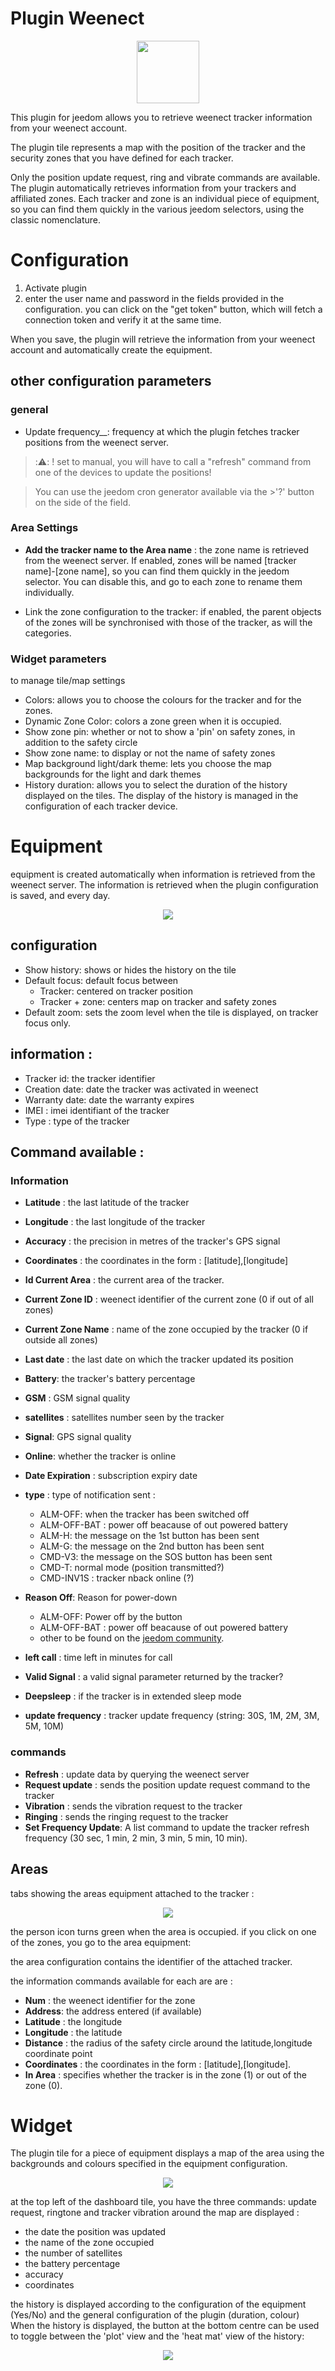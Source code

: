 # Plugin Weenect
<p align="center">
  <img width="100" src="/plugin_info/weenect_icon.png">
</p>

This plugin for jeedom allows you to retrieve weenect tracker information from your weenect account.

The plugin tile represents a map with the position of the tracker and the security zones that you have defined for each tracker.

Only the position update request, ring and vibrate commands are available.
The plugin automatically retrieves information from your trackers and affiliated zones. Each tracker and zone is an individual piece of equipment, so you can find them quickly in the various jeedom selectors, using the classic nomenclature.

# Configuration
  
  1. Activate plugin
  2. enter the user name and password in the fields provided in the configuration.
  you can click on the "get token" button, which will fetch a connection token and verify it at the same time.

  When you save, the plugin will retrieve the information from your weenect account and automatically create the equipment.

## other configuration parameters

### general 
* Update frequency__: frequency at which the plugin fetches tracker positions from the weenect server.
> ::warning:: ! set to manual, you will have to call a "refresh" command from one of the devices to update the positions!

>You can use the jeedom cron generator available via the >'?' button on the side of the field.

### Area Settings
* __Add the tracker name to the Area name__ : the zone name is retrieved from the weenect server. If enabled, zones will be named [tracker name]-[zone name], so you can find them quickly in the jeedom selector. You can disable this, and go to each zone to rename them individually.

* Link the zone configuration to the tracker: if enabled, the parent objects of the zones will be synchronised with those of the tracker, as will the categories.

### Widget parameters
to manage tile/map settings 

* Colors: allows you to choose the colours for the tracker and for the zones.
* Dynamic Zone Color: colors a zone green when it is occupied.
* Show zone pin: whether or not to show a 'pin' on safety zones, in addition to the safety circle
* Show zone name: to display or not the name of safety zones
* Map background light/dark theme: lets you choose the map backgrounds for the light and dark themes
* History duration: allows you to select the duration of the history displayed on the tiles. The display of the history is managed in the configuration of each tracker device.


# Equipment
equipment is created automatically when information is retrieved from the weenect server.
The information is retrieved when the plugin configuration is saved, and every day.

<p align="center">
  <img src="/docs/imgs/equipement.png">
</p>

## configuration 
* Show history: shows or hides the history on the tile
* Default focus: default focus between 
    * Tracker: centered on tracker position
    * Tracker + zone: centers map on tracker and safety zones
* Default zoom: sets the zoom level when the tile is displayed, on tracker focus only.

## information : 
* Tracker id: the tracker identifier 
* Creation date: date the tracker was activated in weenect
* Warranty date: date the warranty expires
* IMEI : imei identifiant of the tracker
* Type : type of the tracker

## Command available : 
### Information
* __Latitude__ : the last latitude of the tracker
* __Longitude__ : the last longitude of the tracker
* __Accuracy__ : the precision in metres of the tracker's GPS signal
* __Coordinates__ : the coordinates in the form : [latitude],[longitude] 
* __Id Current Area__ : the current area of the tracker.

* __Current Zone ID__ : weenect identifier of the current zone (0 if out of all zones)
* __Current Zone Name__ : name of the zone occupied by the tracker (0 if outside all zones)


* __Last date__ : the last date on which the tracker updated its position

* __Battery__: the tracker's battery percentage
* __GSM__ : GSM signal quality
* __satellites__ : satellites number seen by the tracker
* __Signal__: GPS signal quality 
* __Online__: whether the tracker is online

* __Date Expiration__ : subscription expiry date

* __type__ : type of notification sent : 
   * ALM-OFF: when the tracker has been switched off
   * ALM-OFF-BAT : power off beacause of out powered battery
   * ALM-H: the message on the 1st button has been sent
   * ALM-G: the message on the 2nd button has been sent
   * CMD-V3: the message on the SOS button has been sent
   * CMD-T: normal mode (position transmitted?)
   * CMD-INV1S : tracker nback online (?)
* __Reason Off__: Reason for power-down 
   * ALM-OFF: Power off by the button
   * ALM-OFF-BAT : power off beacause of out powered battery
   * other to be found on the [jeedom community](https://community.jeedom.com/).
* __left call__ : time left in minutes for call
* __Valid Signal__ : a valid signal parameter returned by the tracker? 
* __Deepsleep__ : if the tracker is in extended sleep mode
* __update frequency__ : tracker update frequency (string: 30S, 1M, 2M, 3M, 5M, 10M)

### commands

* __Refresh__ : update data by querying the weenect server
* __Request update__ : sends the position update request command to the tracker
* __Vibration__ : sends the vibration request to the tracker
* __Ringing__ : sends the ringing request to the tracker
* __Set Frequency Update__: A list command to update the tracker refresh frequency (30 sec, 1 min, 2 min, 3 min, 5 min, 10 min).

## Areas 
tabs showing the areas equipment attached to the tracker :

<p align="center">
  <img src="/docs/imgs/zone_tab.png">
</p>

the person icon turns green when the area is occupied.
if you click on one of the zones, you go to the area equipment: 

the area configuration contains the identifier of the attached tracker. 

the information commands available for each are are :

* __Num__ : the weenect identifier for the zone
* __Address__: the address entered (if available)
* __Latitude__ : the longitude 
* __Longitude__ : the latitude 
* __Distance__ : the radius of the safety circle around the latitude,longitude coordinate point
* __Coordinates__ : the coordinates in the form : [latitude],[longitude].
* __In Area__ : specifies whether the tracker is in the zone (1) or out of the zone (0).


# Widget 

The plugin tile for a piece of equipment displays a map of the area using the backgrounds and colours specified in the equipment configuration.

<p align="center">
  <img src="/docs/imgs/tile.png">
</p>

at the top left of the dashboard tile, you have the three commands: update request, ringtone and tracker vibration
around the map are displayed : 
* the date the position was updated
* the name of the zone occupied
* the number of satellites
* the battery percentage
* accuracy
* coordinates

the history is displayed according to the configuration of the equipment (Yes/No) and the general configuration of the plugin (duration, colour)
When the history is displayed, the button at the bottom centre can be used to toggle between the 'plot' view and the 'heat mat' view of the history:
<p align="center">
  <img src="/docs/imgs/tile_heat.png">
</p>




